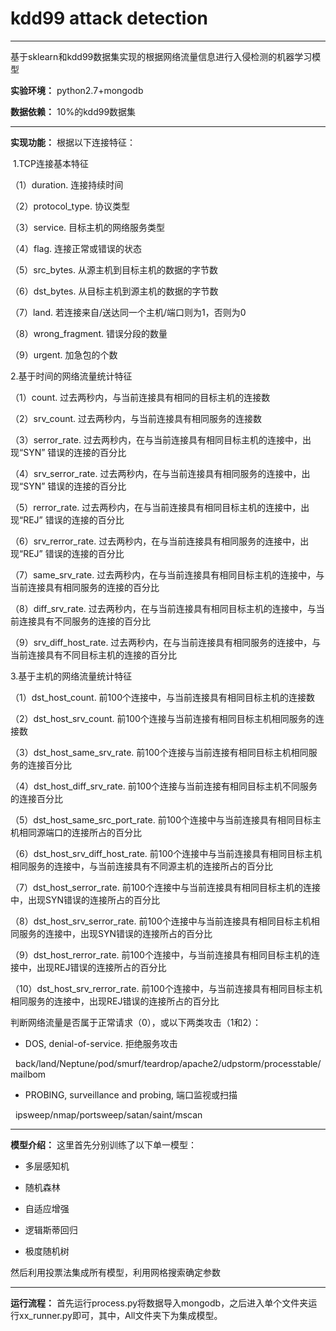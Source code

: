 # kdd99 attack detection



---

基于sklearn和kdd99数据集实现的根据网络流量信息进行入侵检测的机器学习模型

**实验环境：** python2.7+mongodb

**数据依赖：** 10%的kdd99数据集

---

**实现功能：** 根据以下连接特征：

 1.TCP连接基本特征

（1）duration. 连接持续时间

（2）protocol_type. 协议类型

（3）service. 目标主机的网络服务类型

（4）flag. 连接正常或错误的状态

（5）src_bytes. 从源主机到目标主机的数据的字节数

（6）dst_bytes. 从目标主机到源主机的数据的字节数

（7）land. 若连接来自/送达同一个主机/端口则为1，否则为0

（8）wrong_fragment. 错误分段的数量

（9）urgent. 加急包的个数

2.基于时间的网络流量统计特征

（1）count. 过去两秒内，与当前连接具有相同的目标主机的连接数

（2）srv_count. 过去两秒内，与当前连接具有相同服务的连接数

（3）serror_rate. 过去两秒内，在与当前连接具有相同目标主机的连接中，出现“SYN” 错误的连接的百分比

（4）srv_serror_rate. 过去两秒内，在与当前连接具有相同服务的连接中，出现“SYN” 错误的连接的百分比

（5）rerror_rate. 过去两秒内，在与当前连接具有相同目标主机的连接中，出现“REJ” 错误的连接的百分比

（6）srv_rerror_rate. 过去两秒内，在与当前连接具有相同服务的连接中，出现“REJ” 错误的连接的百分比

（7）same_srv_rate. 过去两秒内，在与当前连接具有相同目标主机的连接中，与当前连接具有相同服务的连接的百分比

（8）diff_srv_rate. 过去两秒内，在与当前连接具有相同目标主机的连接中，与当前连接具有不同服务的连接的百分比

（9）srv_diff_host_rate. 过去两秒内，在与当前连接具有相同服务的连接中，与当前连接具有不同目标主机的连接的百分比

3.基于主机的网络流量统计特征

（1）dst_host_count. 前100个连接中，与当前连接具有相同目标主机的连接数

（2）dst_host_srv_count. 前100个连接与当前连接有相同目标主机相同服务的连接数

（3）dst_host_same_srv_rate. 前100个连接与当前连接有相同目标主机相同服务的连接百分比

（4）dst_host_diff_srv_rate. 前100个连接与当前连接有相同目标主机不同服务的连接百分比

（5）dst_host_same_src_port_rate. 前100个连接中与当前连接具有相同目标主机相同源端口的连接所占的百分比

（6）dst_host_srv_diff_host_rate. 前100个连接中与当前连接具有相同目标主机相同服务的连接中，与当前连接具有不同源主机的连接所占的百分比

（7）dst_host_serror_rate. 前100个连接中与当前连接具有相同目标主机的连接中，出现SYN错误的连接所占的百分比

（8）dst_host_srv_serror_rate. 前100个连接中与当前连接具有相同目标主机相同服务的连接中，出现SYN错误的连接所占的百分比

（9）dst_host_rerror_rate. 前100个连接中，与当前连接具有相同目标主机的连接中，出现REJ错误的连接所占的百分比

（10）dst_host_srv_rerror_rate. 前100个连接中，与当前连接具有相同目标主机相同服务的连接中，出现REJ错误的连接所占的百分比

判断网络流量是否属于正常请求（0），或以下两类攻击（1和2）：

- DOS, denial-of-service. 拒绝服务攻击

  back/land/Neptune/pod/smurf/teardrop/apache2/udpstorm/processtable/mailbom

- PROBING, surveillance and probing, 端口监视或扫描

  ipsweep/nmap/portsweep/satan/saint/mscan



---

**模型介绍：** 这里首先分别训练了以下单一模型：

- 多层感知机


- 随机森林


- 自适应增强


- 逻辑斯蒂回归


- 极度随机树

然后利用投票法集成所有模型，利用网格搜索确定参数

---

**运行流程：** 首先运行process.py将数据导入mongodb，之后进入单个文件夹运行xx_runner.py即可，其中，All文件夹下为集成模型。





